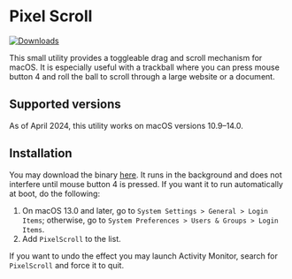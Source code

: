 # Pixel Scroll

[![Downloads](https://img.shields.io/github/downloads/emreyolcu/pixel-scroll/total.svg)](https://github.com/emreyolcu/pixel-scroll/releases)

This small utility provides a toggleable drag and scroll mechanism for macOS.
It is especially useful with a trackball
where you can press mouse button 4 and roll the ball
to scroll through a large website or a document.

## Supported versions

As of April 2024, this utility works on macOS versions 10.9–14.0.

## Installation

You may download the binary [here](https://github.com/emreyolcu/pixel-scroll/releases/download/v0.1.0/PixelScroll.zip).
It runs in the background and does not interfere until mouse button 4 is pressed.
If you want it to run automatically at boot, do the following:

1. On macOS 13.0 and later, go to `System Settings > General > Login Items`;
otherwise, go to `System Preferences > Users & Groups > Login Items`.
2. Add `PixelScroll` to the list.

If you want to undo the effect you may launch Activity Monitor,
search for `PixelScroll` and force it to quit.
